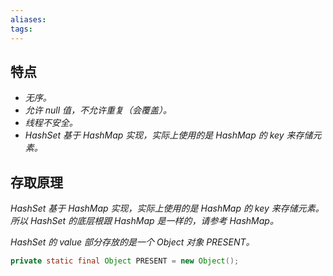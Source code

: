 ```yaml
---
aliases: 
tags: 
---
```


## 特点
+ _无序。_
+ _允许 null 值，不允许重复（会覆盖）。_
+ _线程不安全。_
+ _HashSet 基于 HashMap 实现，实际上使用的是 HashMap 的 key 来存储元素。_

## 存取原理

_HashSet 基于 HashMap 实现，实际上使用的是 HashMap 的 key 来存储元素。所以 HashSet 的底层根跟 HashMap 是一样的，请参考 HashMap。_

_HashSet 的 value 部分存放的是一个 Object 对象 PRESENT。_

```java
private static final Object PRESENT = new Object();
```
